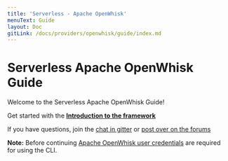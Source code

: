 ```yaml
---
title: 'Serverless - Apache OpenWhisk'
menuText: Guide
layout: Doc
gitLink: /docs/providers/openwhisk/guide/index.md
---
```


# Serverless Apache OpenWhisk Guide

Welcome to the Serverless Apache OpenWhisk Guide!

Get started with the **[Introduction to the framework](./intro)**

If you have questions, join the [chat in gitter](https://gitter.im/serverless/serverless) or [post over on the forums](http://forum.serverless.com/)

**Note:** Before continuing [Apache OpenWhisk user credentials](./credentials) are required for using the CLI.
